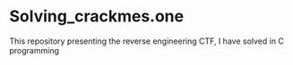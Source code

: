 # Solving_crackmes.one
This repository presenting the reverse engineering CTF, I have solved in C programming 
